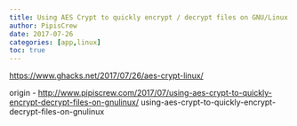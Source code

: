 ```yaml
---
title: Using AES Crypt to quickly encrypt / decrypt files on GNU/Linux
author: PipisCrew
date: 2017-07-26
categories: [app,linux]
toc: true
---
```


https://www.ghacks.net/2017/07/26/aes-crypt-linux/

origin - http://www.pipiscrew.com/2017/07/using-aes-crypt-to-quickly-encrypt-decrypt-files-on-gnulinux/ using-aes-crypt-to-quickly-encrypt-decrypt-files-on-gnulinux